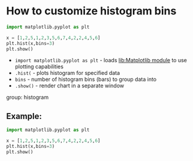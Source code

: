 # How to customize histogram bins

```python
import matplotlib.pyplot as plt

x = [1,2,5,1,2,3,5,6,7,4,2,2,4,5,6]
plt.hist(x,bins=3)
plt.show()
```

- `import matplotlib.pyplot as plt` - loads [lib:Matplotlib module](python-matplotlib/how-to-install-matplotlib-python-lib-in-ubuntu-ubuntuversion) to use plotting capabilities
- `.hist(` - plots histogram for specified data
- `bins` - number of histogram bins (bars) to group data into
- `.show()` - render chart in a separate window

group: histogram

## Example: 
```python
import matplotlib.pyplot as plt

x = [1,2,5,1,2,3,5,6,7,4,2,2,4,5,6]
plt.hist(x,bins=3)
plt.show()
```

